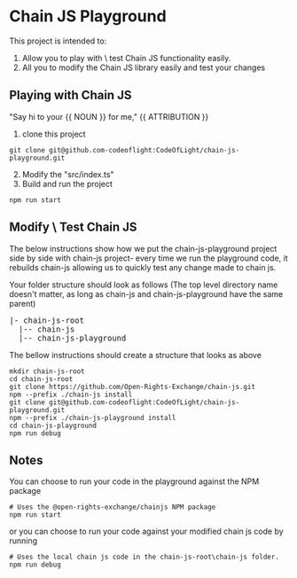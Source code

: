 

# Chain JS Playground

This project is intended to:
1. Allow you to play with \ test Chain JS functionality easily. 
2. All you to modify the Chain JS library easily and test your changes 


## Playing with Chain JS

<!--#
NOUN=mother
ATTRIBUTION=Mark Wahlberg
$-->

"Say hi to your {{ NOUN }} for me," {{ ATTRIBUTION }}

1. clone this project 

```
git clone git@github.com-codeoflight:CodeOfLight/chain-js-playground.git
```

2. Modify the "src/index.ts"
3. Build and run the project 

```
npm run start
```

## Modify \ Test Chain JS

The below instructions show how we put the chain-js-playground project side by side with chain-js project- every time we run the playground code, it rebuilds chain-js allowing us to quickly test any change made to chain js.

Your folder structure should look as follows (The top level directory name doesn't matter, as long as chain-js and chain-js-playground have the same parent)
<pre>
|- chain-js-root  
  |-- chain-js  
  |-- chain-js-playground   
</pre>

The bellow instructions should create a structure that looks as above

```
mkdir chain-js-root
cd chain-js-root
git clone https://github.com/Open-Rights-Exchange/chain-js.git
npm --prefix ./chain-js install
git clone git@github.com-codeoflight:CodeOfLight/chain-js-playground.git
npm --prefix ./chain-js-playground install
cd chain-js-playground
npm run debug
```

## Notes

You can choose to run your code in the playground against the NPM package 

```
# Uses the @open-rights-exchange/chainjs NPM package
npm run start
```

or you can choose to run your code against your modified chain js code by running 

```
# Uses the local chain js code in the chain-js-root\chain-js folder. 
npm run debug 
```